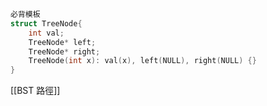 ```cpp
必背模板
struct TreeNode{
	int val;
	TreeNode* left;
	TreeNode* right;
	TreeNode(int x): val(x), left(NULL), right(NULL) {}
}
```
[[BST 路徑]]

